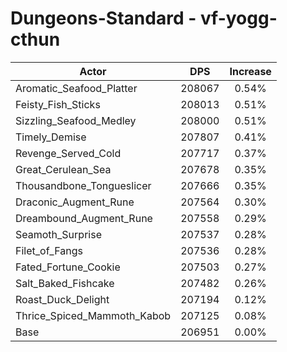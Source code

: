 # Dungeons-Standard - vf-yogg-cthun
| Actor | DPS | Increase |
|---|:---:|:---:|
|Aromatic_Seafood_Platter|208067|0.54%|
|Feisty_Fish_Sticks|208013|0.51%|
|Sizzling_Seafood_Medley|208000|0.51%|
|Timely_Demise|207807|0.41%|
|Revenge_Served_Cold|207717|0.37%|
|Great_Cerulean_Sea|207678|0.35%|
|Thousandbone_Tongueslicer|207666|0.35%|
|Draconic_Augment_Rune|207564|0.30%|
|Dreambound_Augment_Rune|207558|0.29%|
|Seamoth_Surprise|207537|0.28%|
|Filet_of_Fangs|207536|0.28%|
|Fated_Fortune_Cookie|207503|0.27%|
|Salt_Baked_Fishcake|207482|0.26%|
|Roast_Duck_Delight|207194|0.12%|
|Thrice_Spiced_Mammoth_Kabob|207125|0.08%|
|Base|206951|0.00%|
